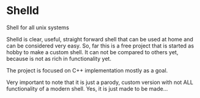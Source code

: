 # Shelld
Shell for all unix systems 

Shelld is clear, useful, straight forward shell that can be used at home and can be considered very easy.
So, far this is a free project that is started as hobby to make a custom shell. It can not be compared to others yet, because is not as rich in functionality yet.

The project is focused on C++ implementation mostly as a goal.

Very important to note that it is just a parody, custom version with not ALL functionality of a modern shell. Yes, it is just made to be made...
